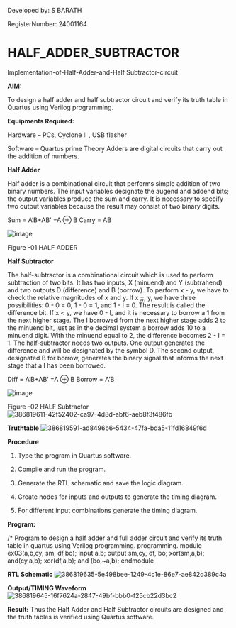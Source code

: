 
Developed by: S BARATH


RegisterNumber: 24001164

# HALF_ADDER_SUBTRACTOR

Implementation-of-Half-Adder-and-Half Subtractor-circuit

**AIM:**

To design a half adder and half subtractor circuit and verify its truth table in Quartus using Verilog programming.

**Equipments Required:**

Hardware – PCs, Cyclone II , USB flasher 

Software – Quartus prime Theory Adders are digital circuits that carry out the addition of numbers.

**Half Adder**

Half adder is a combinational circuit that performs simple addition of two binary numbers. The input variables designate the augend and addend bits; the output variables produce the sum and carry. It is necessary to specify two output variables because the result may consist of two binary digits.

Sum = A’B+AB’ =A ⊕ B Carry = AB

![image](https://github.com/naavaneetha/HALF_ADDER_SUBTRACTOR/assets/154305477/bd4a0b2c-cdbc-4184-ab08-81578f121e1f)

Figure -01 HALF ADDER

**Half Subtractor**

The half-subtractor is a combinational circuit which is used to perform subtraction of two bits. It has two inputs, X (minuend) and Y (subtrahend) and two outputs D (difference) and B (borrow). To perform x - y, we have to check the relative magnitudes of x and y. If x ;;, y, we have three possibilities: 0 - 0 = 0, 1 - 0 = 1, and 1 - I = 0. The result is called the difference bit. If x < y, we have 0 - I, and it is necessary to borrow a 1 from the next higher stage. The I borrowed from the next higher stage adds 2 to the minuend bit, just as in the decimal system a borrow adds 10 to a minuend digit. With the minuend equal to 2, the difference becomes 2 - I = 1. The half-subtractor needs two outputs. One output generates the difference and will be designated by the symbol D. The second output, designated B for borrow, generates the binary signal that informs the next stage that a I has been borrowed. 

Diff = A’B+AB’ =A ⊕ B
Borrow = A’B

 ![image](https://github.com/naavaneetha/HALF_ADDER_SUBTRACTOR/assets/154305477/d76b099c-513f-4e7c-843a-e2fd028a531a)

Figure -02 HALF Subtractor
![386819611-42f52402-ca97-4d8d-abf6-aeb8f3f486fb](https://github.com/user-attachments/assets/309418a1-4d79-4dce-b4ef-cabc70fc94fb)

**Truthtable**
![386819591-ad8496b6-5434-47fa-bda5-11fd16849f6d](https://github.com/user-attachments/assets/2c47db4f-fef9-475e-976c-6ab2a4abec23)

**Procedure**

1.	Type the program in Quartus software.

2.	Compile and run the program.

3.	Generate the RTL schematic and save the logic diagram.

4.	Create nodes for inputs and outputs to generate the timing diagram.

5.	For different input combinations generate the timing diagram.


**Program:**

/* Program to design a half adder and full adder circuit and verify its truth table in quartus using Verilog programming.
programming. module ex03(a,b,cy, sm, df,bo); input a,b; output sm,cy, df, bo; xor(sm,a,b); and(cy,a,b); xor(df,a,b); and (bo,~a,b); endmodule


**RTL Schematic**
![386819635-5e498bee-1249-4c1e-86e7-ae842d389c4a](https://github.com/user-attachments/assets/91b90c51-43b4-45a5-aa0d-4ec435800f61)

**Output/TIMING Waveform**
![386819645-16f7624a-2847-49bf-bbb0-f25cb22d3bc2](https://github.com/user-attachments/assets/319f3a36-16e0-4246-81fb-66ffc6c31ca2)

**Result:**
Thus the Half Adder and Half Subtractor circuits are designed and the truth tables is verified using Quartus software.
